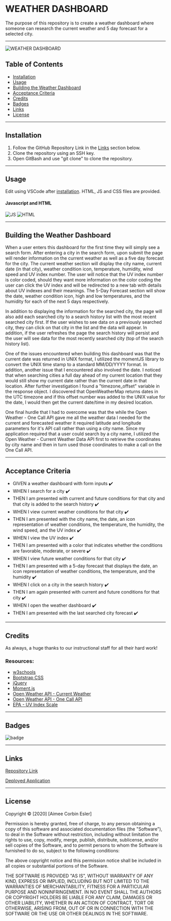 # WEATHER DASHBOARD

The purpose of this repository is to create a weather dashboard where someone can research the current weather and 5 day forecast for a selected city.

-----

![WEATHER DASHBOARD](weather.PNG)

## Table of Contents
* [Installation](#installation)
* [Usage](#Usage)
* [Building the Weather Dashboard](#building-the-weather-dashboard)
* [Acceptance Criteria](#acceptance-criteria)
* [Credits](#credits)
* [Badges](#badges)
* [Links](#Links)
* [License](#license)

-----

## Installation
1. Follow the GitHub Repository Link in the [Links](#Links) section below.
1. Clone the repository using an SSH key.
1. Open GitBash and use "git clone" to clone the repository.

-----

## Usage
Edit using VSCode after [installation](#installation). HTML, JS and CSS files are provided.

#### Javascript and HTML

![JS](javascript.PNG)
![HTML](html.PNG)

-----

## Building the Weather Dashboard

When a user enters this dashboard for the first time they will simply see a search form. After entering a city in the search form, upon submit the page will render information on the current weather as well as a five day forecast for the city. The current weather section will display the city name, current date (in that city), weather condition icon, temperature, humidity, wind speed and UV index number. The user will notice that the UV index number is color coded, should they want more information on the color coding the user can click the UV index and will be redirected to a new tab with details about UV indexes and their meanings. The 5-Day Forecast section will show the date, weather condition icon, high and low temperatures, and the humidity for each of the next 5 days respectively.

In addition to displaying the information for the searched city, the page will also add each searched city to a search history list with the most recent searched city first. If the user wishes to see data on a previously searched city, they can click on that city in the list and the data will appear. In addition, if the user refreshes the page the search history will persist and the user will see data for the most recently searched city (top of the search history list).

One of the issues encountered when building this dashboard was that the current date was returned in UNIX format, I utilized the momentJS library to convert the UNIX time stamp to a standard MM/DD/YYYY format. In addition, another issue that I encountered also involved the date. I noticed that when searching cities a full day ahead of my current location that they would still show my current date rather than the current date in that location. After further investigation I found a "timezone_offset" variable in the response object. I discovered that OpenWeatherMap returns dates in the UTC timezone and if this offset number was added to the UNIX value for the date, I would then get the current date/time in my desired location.

One final hurdle that I had to overcome was that the while the Open Weather - One Call API gave me all the weather data I needed for the current and forecasted weather it required latitude and longitude parameters for it's API call rather than using a city name. Since my application required that a user could search by a city name, I utilized the Open Weather - Current Weather Data API first to retrieve the coordinates by city name and then in turn used those coordinates to make a call on the One Call API.

-----

## Acceptance Criteria
  
* GIVEN a weather dashboard with form inputs :heavy_check_mark:
* WHEN I search for a city :heavy_check_mark:
* THEN I am presented with current and future conditions for that city and that city is added to the search history :heavy_check_mark:
* WHEN I view current weather conditions for that city :heavy_check_mark:
* THEN I am presented with the city name, the date, an icon representation of weather conditions, the temperature, the humidity, the wind speed, and the UV index :heavy_check_mark:
* WHEN I view the UV index :heavy_check_mark:
* THEN I am presented with a color that indicates whether the conditions are favorable, moderate, or severe :heavy_check_mark:
* WHEN I view future weather conditions for that city :heavy_check_mark:
* THEN I am presented with a 5-day forecast that displays the date, an icon representation of weather conditions, the temperature, and the humidity :heavy_check_mark:
* WHEN I click on a city in the search history :heavy_check_mark:
* THEN I am again presented with current and future conditions for that city :heavy_check_mark:
* WHEN I open the weather dashboard :heavy_check_mark:
* THEN I am presented with the last searched city forecast :heavy_check_mark:

-----

## Credits
As always, a huge thanks to our instructional staff for all their hard work!

### Resources:

* [w3schools](https://www.w3schools.com)
* [Bootstrap CSS](https://getbootstrap.com/)
* [jQuery](https://jquery.com/)
* [Moment.js](https://momentjs.com/)
* [Open Weather API - Current Weather](https://openweathermap.org/current)
* [Open Weather API - One Call API](https://openweathermap.org/api/one-call-api)
* [EPA - UV Index Scale](https://www.epa.gov/sunsafety/uv-index-scale-0)

-----

## Badges
![badge](https://img.shields.io/github/issues-raw/aimeecesler/weather-dashboard)

-----

## Links
[Repository Link](https://github.com/aimeecesler/weather-dashboard)

[Deployed Application](https://aimeecesler.github.io/weather-dashboard/)

-----

## License
Copyright &copy; [2020] [Aimee Corbin Esler]

Permission is hereby granted, free of charge, to any person obtaining a copy
of this software and associated documentation files (the "Software"), to deal
in the Software without restriction, including without limitation the rights
to use, copy, modify, merge, publish, distribute, sublicense, and/or sell
copies of the Software, and to permit persons to whom the Software is
furnished to do so, subject to the following conditions:

The above copyright notice and this permission notice shall be included in all
copies or substantial portions of the Software.

THE SOFTWARE IS PROVIDED "AS IS", WITHOUT WARRANTY OF ANY KIND, EXPRESS OR
IMPLIED, INCLUDING BUT NOT LIMITED TO THE WARRANTIES OF MERCHANTABILITY,
FITNESS FOR A PARTICULAR PURPOSE AND NONINFRINGEMENT. IN NO EVENT SHALL THE
AUTHORS OR COPYRIGHT HOLDERS BE LIABLE FOR ANY CLAIM, DAMAGES OR OTHER
LIABILITY, WHETHER IN AN ACTION OF CONTRACT, TORT OR OTHERWISE, ARISING FROM,
OUT OF OR IN CONNECTION WITH THE SOFTWARE OR THE USE OR OTHER DEALINGS IN THE
SOFTWARE.